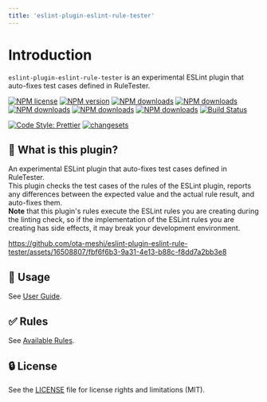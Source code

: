```yaml
---
title: 'eslint-plugin-eslint-rule-tester'
---
```


# Introduction

`eslint-plugin-eslint-rule-tester` is an experimental ESLint plugin that auto-fixes test cases defined in RuleTester.

[![NPM license](https://img.shields.io/npm/l/eslint-plugin-eslint-rule-tester.svg)](https://www.npmjs.com/package/eslint-plugin-eslint-rule-tester)
[![NPM version](https://img.shields.io/npm/v/eslint-plugin-eslint-rule-tester.svg)](https://www.npmjs.com/package/eslint-plugin-eslint-rule-tester)
[![NPM downloads](https://img.shields.io/badge/dynamic/json.svg?label=downloads&colorB=green&suffix=/day&query=$.downloads&uri=https://api.npmjs.org//downloads/point/last-day/eslint-plugin-eslint-rule-tester&maxAge=3600)](http://www.npmtrends.com/eslint-plugin-eslint-rule-tester)
[![NPM downloads](https://img.shields.io/npm/dw/eslint-plugin-eslint-rule-tester.svg)](http://www.npmtrends.com/eslint-plugin-eslint-rule-tester)
[![NPM downloads](https://img.shields.io/npm/dm/eslint-plugin-eslint-rule-tester.svg)](http://www.npmtrends.com/eslint-plugin-eslint-rule-tester)
[![NPM downloads](https://img.shields.io/npm/dy/eslint-plugin-eslint-rule-tester.svg)](http://www.npmtrends.com/eslint-plugin-eslint-rule-tester)
[![NPM downloads](https://img.shields.io/npm/dt/eslint-plugin-eslint-rule-tester.svg)](http://www.npmtrends.com/eslint-plugin-eslint-rule-tester)
[![Build Status](https://github.com/ota-meshi/eslint-plugin-eslint-rule-tester/actions/workflows/NodeCI.yml/badge.svg?branch=main)](https://github.com/ota-meshi/eslint-plugin-eslint-rule-tester/actions/workflows/NodeCI.yml)

[![Code Style: Prettier](https://img.shields.io/badge/code_style-prettier-ff69b4.svg)](https://github.com/prettier/prettier)
[![changesets](https://img.shields.io/badge/maintained%20with-changesets-176de3.svg)](https://github.com/atlassian/changesets)

## :name_badge: What is this plugin?

An experimental ESLint plugin that auto-fixes test cases defined in RuleTester.\
This plugin checks the test cases of the rules of the ESLint plugin, reports any differences between the expected value and the actual rule result, and auto-fixes them.\
**Note** that this plugin's rules execute the ESLint rules you are creating during the linting check, so if the implementation of the ESLint rules you are creating has side effects, it may break your development environment.

https://github.com/ota-meshi/eslint-plugin-eslint-rule-tester/assets/16508807/fbf6f6b3-9a31-4e13-b88c-f8dd7a2bb3e8

## :book: Usage

See [User Guide](./user-guide.md).

## :white_check_mark: Rules

<!-- prettier-ignore-start -->
See [Available Rules](./rules.md).
<!-- prettier-ignore-end -->

## :lock: License

See the [LICENSE](https://github.com/ota-meshi/eslint-plugin-eslint-rule-tester/blob/main/LICENSE) file for license rights and limitations (MIT).
